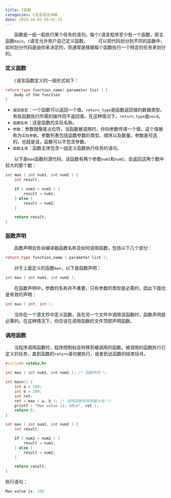 ```yaml
---
title: C函数
categories: C语言语法详解
date: 2019-10-02 09:02:15
---
```

&emsp;&emsp;函数是一组一起执行某个任务的语句。每个`C`语言程序至少有一个函数，即主函数`main`。`C`语言允许用户自己定义函数。<!--more-->
&emsp;&emsp;可以把代码划分到不同的函数中，如何划分代码是由你来决定的，但通常是根据每个函数执行一个特定的任务来划分的。

### 定义函数

&emsp;&emsp;`C`语言函数定义的一般形式如下：

``` cpp
return_type function_name( parameter list ) {
    body of the function
}
```

- `返回类型`：一个函数可以返回一个值，`return_type`是函数返回值的数据类型。有些函数执行所需的操作而不返回值，在这种情况下，`return_type`是`void`。
- `函数名称`：这是函数的实际名称。
- `参数`：参数就像是占位符，当函数被调用时，你向参数传递一个值，这个值被称为`实际参数`。参数列表包括函数参数的类型、顺序以及数量。参数是可选的，也就是说，函数可以不包含参数。
- `函数主体`：函数主体包含一组定义函数执行任务的语句。

&emsp;&emsp;以下是`max`函数的源代码，该函数有两个参数`num1`和`num2`，会返回这两个数中较大的那个数：

``` cpp
int max ( int num1, int num2 ) {
    int result;

    if ( num1 > num2 ) {
        result = num1;
    } else {
        result = num2;
    }

    return result;
}
```

### 函数声明

&emsp;&emsp;函数声明会告诉编译器函数名称及如何调用函数，包括以下几个部分：

``` cpp
return_type function_name ( parameter list );
```

&emsp;&emsp;对于上面定义的函数`max`，以下是函数声明：

``` cpp
int max ( int num1, int num2 );
```

&emsp;&emsp;在函数声明中，参数的名称并不重要，只有参数的类型是必需的，因此下面也是有效的声明：

``` cpp
int max ( int, int );
```

&emsp;&emsp;当你在一个源文件中定义函数，且在另一个文件中调用该函数时，函数声明是必需的。在这种情况下，你应该在调用函数的文件顶部声明函数。

### 调用函数

&emsp;&emsp;当程序调用函数时，程序控制权会转移到被调用的函数。被调用的函数执行已定义的任务，直到函数的`return`语句被执行，或者到达函数的结束括号。

``` cpp
#include <stdio.h>

int max ( int num1, int num2 ); /* 函数声明 */

int main() {
    int a = 100;
    int b = 200;
    int ret;
    ret = max ( a, b ); /* 调用函数来获取最大值 */
    printf ( "Max value is: %d\n", ret );
    return 0;
}

int max ( int num1, int num2 ) {
    int result;

    if ( num1 > num2 ) {
        result = num1;
    } else {
        result = num2;
    }

    return result;
}
```

执行语句：

``` cpp
Max value is: 200
```